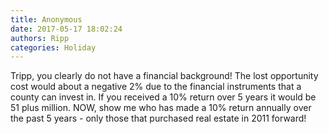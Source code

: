 ```yaml
---
title: Anonymous
date: 2017-05-17 18:02:24
authors: Ripp
categories: Holiday
---
```


 Tripp, you clearly do not have a financial background! The lost opportunity cost would about a negative 2% due to the financial instruments that a county can invest in. If you received a 10% return over 5 years it would be 51 plus million. NOW, show me who has made a 10% return annually over the past 5 years - only those that purchased real estate in 2011 forward!